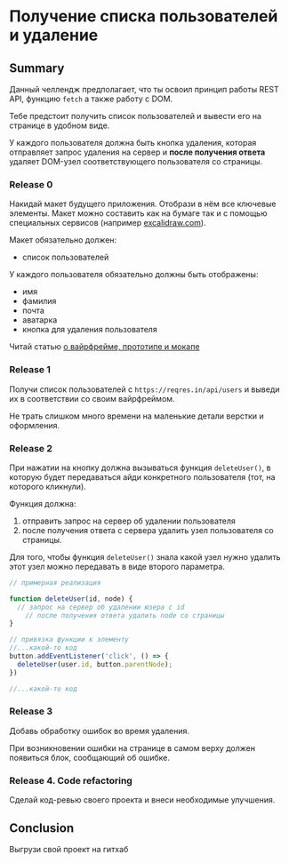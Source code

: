 # Получение списка пользователей и удаление

## Summary

Данный челлендж предполагает, что ты освоил принцип работы REST API, функцию `fetch` а также работу с DOM.

Тебе предстоит получить список пользователей и вывести его на странице в удобном виде.

У каждого пользователя должна быть кнопка удаления, которая отправляет запрос удаления на сервер и **после получения ответа** удаляет DOM-узел соответствующего пользователя со страницы.

### Release 0

Накидай макет будущего приложения. Отобрази в нём все ключевые элементы. Макет можно составить как на бумаге так и с помощью специальных сервисов (например [excalidraw.com](https://excalidraw.com)).

Макет обязательно должен:
- список пользователей

У каждого пользователя обязательно должны быть отображены:
- имя
- фамилия
- почта
- аватарка
- кнопка для удаления пользователя

Читай статью [о вайрфрейме, прототипе и мокапе](https://awdee.ru/wireframes-prototipes-and-mockups/)

### Release 1

Получи список пользователей с `https://reqres.in/api/users` и выведи их в соответствии со своим вайрфреймом.

Не трать слишком много времени на маленькие детали верстки и оформления.

### Release 2

При нажатии на кнопку должна вызываться функция `deleteUser()`, в которую будет передаваться айди конкретного пользователя (тот, на которого кликнули).

Функция должна:
1) отправить запрос на сервер об удалении пользователя
2) после получения ответа с сервера удалить узел пользователя со страницы.

Для того, чтобы функция `deleteUser()` знала какой узел нужно удалить этот узел можно передавать в виде второго параметра.

```javascript
// примерная реализация

function deleteUser(id, node) {
  // запрос на сервер об удалении юзера с id
    // после получения ответа удалить node со страницы
}
```

```javascript
// привязка функции к элементу
//...какой-то код 
button.addEventListener('click', () => {
  deleteUser(user.id, button.parentNode);
})

//...какой-то код
```

### Release 3

Добавь обработку ошибок во время удаления.

При возникновении ошибки на странице в самом верху должен появиться блок, сообщающий об ошибке.

### Release 4. Code refactoring

Сделай код-ревью своего проекта и внеси необходимые улучшения.

## Conclusion

Выгрузи свой проект на гитхаб
